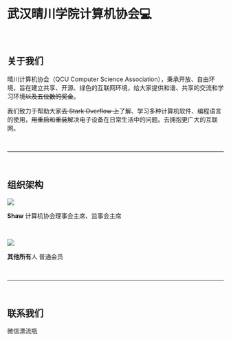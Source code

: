 # 武汉晴川学院计算机协会💻

<br />

## 关于我们

晴川计算机协会（QCU Computer Science Association），秉承开放、自由环境，旨在建立共享、开源、绿色的互联网环境，给大家提供和谐、共享的交流和学习环境~~以及五位数的奖金~~。

我们致力于帮助大家~~去 Stark Overflow 上~~了解、学习多种计算机软件、编程语言的使用，~~用重启和重装~~解决电子设备在日常生活中的问题。去拥抱更广大的互联网。

<br />

----

<br />

## 组织架构

![](https://ws1.sinaimg.cn/large/ad7520e8gy1g1l97a5gkzj203603974b.jpg)

**Shaw**  计算机协会理事会主席、监事会主席

<br />

![](https://ws1.sinaimg.cn/large/ad7520e8gy1g1l97k1vqlj203803a3ya.jpg)

**其他所有**人  普通会员

<br />

----

<br />

## 联系我们

微信漂流瓶

<br />
